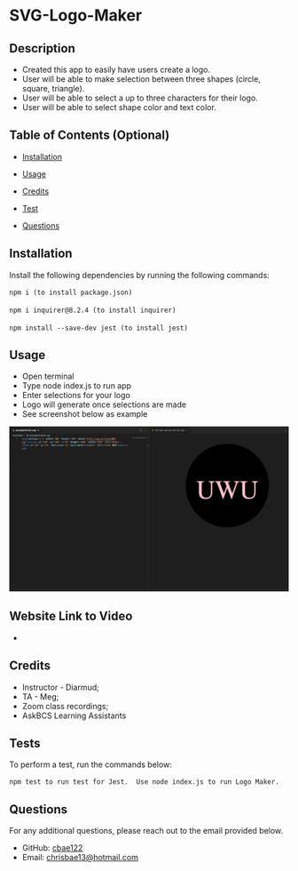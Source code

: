  # SVG-Logo-Maker

  

  ## Description
  
  - Created this app to easily have users create a logo. 
  - User will be able to make selection between three shapes (circle, square, triangle). 
  - User will be able to select a up to three characters for their logo. 
  - User will be able to select shape color and text color.
  
  ## Table of Contents (Optional)
  
  - [Installation](#installation)
  - [Usage](#usage)
  
  - [Credits](#credits)
  - [Test](#tests)
  - [Questions](#questions)
  
  ## Installation
  
  Install the following dependencies by running the following commands:

  ```
  npm i (to install package.json)

  npm i inquirer@8.2.4 (to install inquirer)

  npm install --save-dev jest (to install jest)
  ```

  ## Usage

  - Open terminal
  - Type node index.js to run app
  - Enter selections for your logo
  - Logo will generate once selections are made
  - See screenshot below as example

  ![SVG-Logo-Maker.](./assets/images/Screenshot%202023-04-28%20at%2010.59.44%20PM.png)

  ## Website Link to Video
  - 

  ## Credits
  
  - Instructor - Diarmud;
  - TA - Meg;
  - Zoom class recordings;
  - AskBCS Learning Assistants

  ## Tests

  To perform a test, run the commands below:

  ```
  npm test to run test for Jest.  Use node index.js to run Logo Maker.
  ```

  ## Questions

  For any additional questions, please reach out to the email provided below.

  - GitHub: [cbae122](https://github.com/cbae122)
  - Email: chrisbae13@hotmail.com

